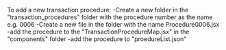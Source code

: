 To add a new transaction procedure:
-Create a new folder in the "transaction_procedures" folder with the procedure number as the name e.g. 0006
-Create a new file in the folder with the name Procedure0006.jsx
-add the procedure to the "TransactionProcedureMap.jsx" in the "components" folder
-add the procedure to "proedureList.json" 